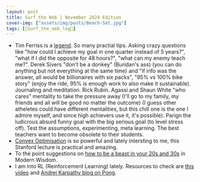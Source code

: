 ```yaml
---
layout: post
title: Surf the Web | November 2024 Edition
cover-img: ["assets/img/posts/Beach-Set.jpg"]
tags: [🌊surf_the_web_log📒]
---
```


* Tim Ferriss is a [legend](https://youtu.be/Kd06uvinqLI). So many practial tips. Asking crazy questions like "how could I achieve my goal in one quarter instead of 5 years?", "what if I did the opposite for 48 hours?", "what can my enemy teach me?". Derek Sivers "don't be a donkey" (Buridan's ass) (you can do anything but not everything at the same time) and "if info was the answer, all would be billionaires with six packs", "95% vs 100% bike story" (enjoy the ride, 95% is enough work to also make it sustainable). Journaling and meditation. Rick Rubin. Agassi and Shaun White "who cares" mentality to take the pressure away (I'll go to my family, my friends and all will be good no matter the outcome) (I guess other atheletes could have different mentalities, but this chill one is the one I admire myself, and since high achievers use it, it's possible). Parign the ludicrous absurd funny  goal with the big serious goal (to level stress off). Test the assumptions, experimenting, meta learning. The best teachers want to become obsolete to their students. 
* [Convex Optimisation](https://youtu.be/kV1ru-Inzl4) is so powerful and lately intersting to me, this Stanford lecture is practical and amazing.
* To the point suggestions on [how to be a beast in your 20s and 30s](https://youtu.be/zz_p3nQ7M40) in Modern Wisdom. 
* I am into RL (Reinforcement Learning) lately. Resources to check are [this video](https://youtu.be/JgvyzIkgxF0) and [Andrej Karpathy blog on Pong](https://karpathy.github.io/2016/05/31/rl/).
